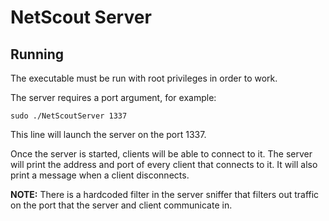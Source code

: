 # NetScout Server

## Running

The executable must be run with root privileges in order to work.

The server requires a port argument, for example:
```
sudo ./NetScoutServer 1337
```
This line will launch the server on the port 1337.

Once the server is started, clients will be able to connect to it. The server will print the address and port of every client that connects to it. It will also print a message when a client disconnects.

**NOTE:** There is a hardcoded filter in the server sniffer that filters out traffic on the port that the server and client communicate in.
